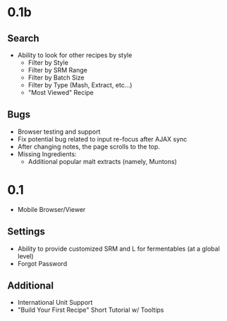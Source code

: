 0.1b
====

Search
--------------
* Ability to look for other recipes by style
    * Filter by Style
    * Filter by SRM Range
    * Filter by Batch Size
    * Filter by Type (Mash, Extract, etc...)
    * "Most Viewed" Recipe

Bugs
--------------
* Browser testing and support
* Fix potential bug related to input re-focus after AJAX sync
* After changing notes, the page scrolls to the top.
* Missing Ingredients:
    - Additional popular malt extracts (namely, Muntons)

0.1
====

* Mobile Browser/Viewer

Settings
--------
* Ability to provide customized SRM and L for fermentables (at a global level)
* Forgot Password

Additional
----------
* International Unit Support
* "Build Your First Recipe" Short Tutorial w/ Tooltips
